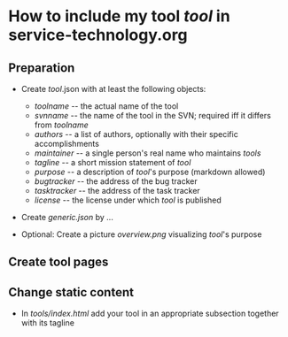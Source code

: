 # How to include my tool *tool* in service-technology.org

## Preparation

* Create *tool*.json with at least the following objects:
  * *toolname* -- the actual name of the tool
  * *svnname* -- the name of the tool in the SVN; required iff it differs from *toolname*
  * *authors* -- a list of authors, optionally with their specific accomplishments
  * *maintainer* -- a single person's real name who maintains *tools*
  * *tagline* -- a short mission statement of *tool*
  * *purpose* -- a description of *tool*'s purpose (markdown allowed)
  * *bugtracker* -- the address of the bug tracker
  * *tasktracker* -- the address of the task tracker
  * *license* -- the license under which *tool* is published

* Create *generic.json* by ... 

* Optional: Create a picture *overview.png* visualizing *tool*'s purpose


## Create tool pages





## Change static content

* In *tools/index.html* add your tool in an appropriate subsection together with its tagline
